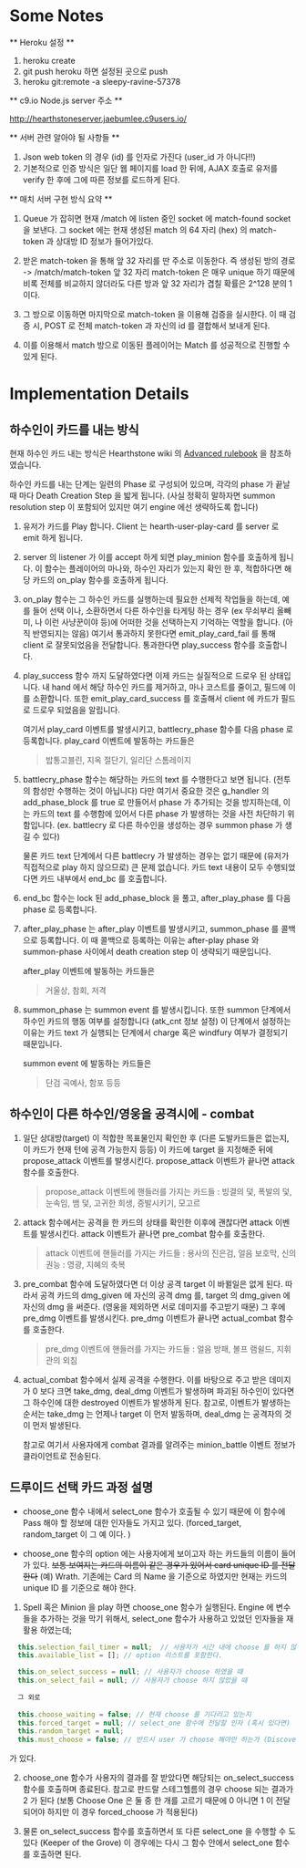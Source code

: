 # Some Notes

** Heroku 설정 **

1) heroku create
2) git push heroku 하면 설정된 곳으로 push
3) heroku git:remote -a sleepy-ravine-57378

** c9.io Node.js server 주소 **

http://hearthstoneserver.jaebumlee.c9users.io/


** 서버 관련 알아야 될 사항들 **

1) Json web token 의 경우 (id) 를 인자로 가진다 (user_id 가 아니다!!)
2) 기본적으로 인증 방식은 일단 웹 페이지를 load 한 뒤에, AJAX 호출로 유저를 verify 한 후에
   그에 따른 정보를 로드하게 된다.


** 매치 서버 구현 방식 요약 **

1) Queue 가 잡히면 현재 /match 에 listen 중인 socket 에 match-found socket 을 보낸다.
   그 socket 에는 현재 생성된 match 의 64 자리 (hex) 의 match-token 과 상대방 ID 정보가 들어가있다.

2) 받은 match-token 을 통해 앞 32 자리를 딴 주소로 이동한다. 즉 생성된 방의 경로 -> /match/match-token 앞 32 자리
   match-token 은 매우 unique 하기 때문에 비록 전체를 비교하지 않더라도 다른 방과 앞 32 자리가 겹칠 확률은 2^128 분의 1 이다.

3) 그 방으로 이동하면 마지막으로 match-token 을 이용해 검증을 실시한다. 이 때 검증 시, POST 로 전체 match-token 과 자신의 id 를 결합해서 보내게 된다.

4) 이를 이용해서 match 방으로 이동된 플레이어는 Match 를 성공적으로 진행할 수 있게 된다. 


# Implementation Details
    
## 하수인이 카드를 내는 방식 

현재 하수인 카드 내는 방식은 Hearthstone wiki 의 [Advanced rulebook](http://hearthstone.gamepedia.com/Advanced_rulebook) 을 참조하였습니다.

하수인 카드를 내는 단계는 일련의 Phase 로 구성되어 있으며, 각각의 phase 가 끝날 때 마다 Death Creation Step 을 밟게 됩니다. 
(사실 정확히 말하자면 summon resolution step 이 포함되어 있지만 여기 engine 에선 생략하도록 합니다)

1. 유저가 카드를 Play 합니다. Client 는 hearth-user-play-card 를 server 로 emit 하게 됩니다. 

2. server 의 listener 가 이를 accept 하게 되면 play_minion 함수를 호출하게 됩니다. 이 함수는 플레이어의 마나와, 하수인 자리가
    있는지 확인 한 후, 적합하다면 해당 카드의 on_play 함수를 호출하게 됩니다.
    
3. on_play 함수는 그 하수인 카드를 실행하는데 필요한 선제적 작업들을 하는데, 예를 들어 선택 이나, 소환하면서 다른 하수인을 타게팅
    하는 경우 (ex 무쇠부리 올빼미, 나 이런 사냥꾼이야 등)에 어떠한 것을 선택하는지 기억하는 역할을 합니다. (아직 반영되지는 않음)
    여기서 통과하지 못한다면 emit_play_card_fail 를 통해 client 로 잘못되었음을 전달합니다. 통과한다면 play_success 함수를 호출합니다.
    
4. play_success 함수 까지 도달하였다면 이제 카드는 실질적으로 드로우 된 상태입니다. 내 hand 에서 해당 하수인 카드를 제거하고, 
    마나 코스트를 줄이고, 필드에 이를 소환합니다. 또한 emit_play_card_success 를 호출해서 client 에 카드가 필드로 드로우 되었음을
    알립니다. 
    
    여기서 play_card 이벤트를 발생시키고, battlecry_phase 함수를 다음 phase 로 등록합니다.  play_card 이벤트에 발동하는 카드들은
    
    > 밥통고블린, 지옥 절단기, 일리단 스톰레이지
    
5. battlecry_phase 함수는 해당하는 카드의 text 를 수행한다고 보면 됩니다. (전투의 함성만 수행하는 것이 아닙니다) 다만 여기서 중요한 것은
    g_handler 의 add_phase_block 를 true 로 만들어서 phase 가 추가되는 것을 방지하는데, 이는 카드의 text 를 수행함에 있어서 다른 phase
    가 발생하는 것을 사전 차단하기 위함입니다. (ex. battlecry 로 다른 하수인을 생성하는 경우 summon phase 가 생길 수 있다)
    
    물론 카드 text 단계에서 다른 battlecry 가 발생하는 경우는 없기 때문에 (유저가 직접적으로 play 하지 않으므로) 큰 문제 없습니다.
    카드 text 내용이 모두 수행되었다면 카드 내부에서 end_bc 를 호출합니다. 
    
6. end_bc 함수는 lock 된 add_phase_block 을 풀고, after_play_phase 를 다음 phase 로 등록합니다. 

7. after_play_phase 는 after_play 이벤트를 발생시키고, summon_phase 를 콜백으로 등록합니다. 이 때 콜백으로 등록하는 이유는 after-play phase 와
    summon-phase 사이에서 death creation step 이 생략되기 때문입니다.
    
    after_play 이벤트에 발동하는 카드들은
    
    > 거울상, 참회, 저격
    
8. summon_phase 는 summon event 를 발생시킵니다. 또한 summon 단계에서 하수인 카드의 행동 여부를 설정합니다 (atk_cnt 정보 설정)
    이 단계에서 설정하는 이유는 카드 text 가 실행되는 단계에서 charge 혹은 windfury 여부가 결정되기 때문입니다.

    summon event 에 발동하는 카드들은
    
   > 단검 곡예사, 함포 등등

## 하수인이 다른 하수인/영웅을 공격시에 - combat

1. 일단 상대방(target) 이 적합한 목표물인지 확인한 후 (다른 도발카드들은 없는지, 이 카드가 현재 턴에 공격 가능한지 등등)
    이 카드에 target 을 지정해준 뒤에 propose_attack 이벤트를 발생시킨다. propose_attack 이벤트가 끝나면 attack 함수를
    호출한다.

    > propose_attack 이벤트에 핸들러를 가지는 카드들 : 빙결의 덫, 폭발의 덫, 눈속임, 뱀 덫, 고귀한 희생, 증발시키기, 모고르

2. attack 함수에서는 공격을 한 카드의 상태를 확인한 이후에 괜찮다면 attack 이벤트를 발생시킨다. attack 이벤트가 끝나면
    pre_combat 함수를 호출한다.

    > attack 이벤트에 핸들러를 가지는 카드들 : 용사의 진은검, 얼음 보호막, 신의 권능 : 영광, 지혜의 축복

3. pre_combat 함수에 도달하였다면 더 이상 공격 target 이 바뀔일은 없게 된다. 따라서 공격 카드의 dmg_given 에 자신의
    공격 dmg 를, target 의 dmg_given 에 자신의 dmg 을 써준다. (영웅을 제외하면 서로 데미지를 주고받기 때문) 그 후에
    pre_dmg 이벤트를 발생시킨다. pre_dmg 이벤트가 끝나면 actual_combat 함수를 호출한다.

    > pre_dmg 이벤트에 핸들러를 가지는 카드들 : 얼음 방패, 볼프 램쉴드, 지휘관의 외침

4. actual_combat 함수에서 실제 공격을 수행한다. 이를 바탕으로 주고 받은 데미지가 0 보다 크면 take_dmg, deal_dmg 이벤트가 발생하며
    파괴된 하수인이 있다면 그 하수인에 대한 destroyed 이벤트가 발생하게 된다. 참고로, 이벤트가 발생하는 순서는 take_dmg 는 언제나
    target 이 먼저 발동하며, deal_dmg 는 공격자의 것이 먼저 발생된다.
    
    참고로 여기서 사용자에게 combat 결과를 알려주는 minion_battle 이벤트 정보가 클라이언트로 전송된다. 

## 드루이드 선택 카드 과정 설명

 - choose_one 함수 내에서 select_one 함수가 호출될 수 있기 때문에 이 함수에 Pass 해야 할 정보에 대한 인자들도 가지고 있다.
  (forced_target, random_target 이 그 예 이다. )
  
 - choose_one 함수의 option 에는 사용자에게 보이고자 하는 카드들의 이름이 들어가 있다. ~~보통 보여지는 카드의 이름이 같은 경우가
  있어서 card unique ID 를 전달한다~~ (예) Wrath.  기존에는 Card 의 Name 을 기준으로 하였지만 현재는 카드의 unique ID 를 기준으로 해야 한다. 
  
1. Spell 혹은 Minion 을 play 하면 choose_one 함수가 실행된다. Engine 에 변수들을 추가하는 것을 막기 위해서, select_one 함수가
   사용하고 있었던 인자들을 재활용 하였는데;
  
```javascript
  this.selection_fail_timer = null;  // 사용자가 시간 내에 choose 를 하지 않았을 때
  this.available_list = []; // option 리스트를 포함한다. 

  this.on_select_success = null; // 사용자가 choose 하였을 때
  this.on_select_fail = null; // 사용자가 choose 하지 않았을 때
  
  그 외로 
  
  this.choose_waiting = false; // 현재 choose 를 기다리고 있는지
  this.forced_target = null; // select_one 함수에 전달할 인자 (혹시 있다면)
  this.random_target = null;
  this.must_choose = false; // 반드시 user 가 choose 해야만 하는가 (Discover 에 해당)
  ```
 
  가 있다. 
  
2. choose_one 함수가 사용자의 결과를 잘 받았다면 해당되는 on_select_success 함수를 호출하며 종료된다.
   참고로 판드랄 스테그헬름의 경우 choose 되는 결과가 2 가 된다 (보통 Choose One 은 둘 중 한 개를 고르기 때문에
   0 아니면 1 이 전달되어야 하지만 이 경우 forced_choose 가 적용된다) 

3. 물론 on_select_success 함수를 호출하면서 또 다른 select_one 을 수행할 수 도 있다 (Keeper of the Grove)
   이 경우에는 다시 그 함수 안에서 select_one 함수를 호출하면 된다. 
  